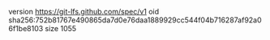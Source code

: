 version https://git-lfs.github.com/spec/v1
oid sha256:752b81767e490865da7d0e76daa1889929cc544f04b716287af92a06f1be8103
size 1055
